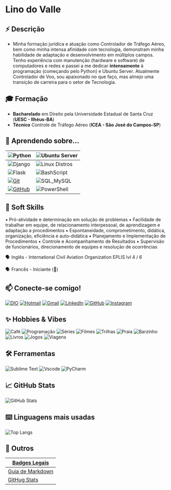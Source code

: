 # **Lino do Valle**

## ⚡ **Descrição**
- Minha formação jurídica e atuação como Controlador de Tráfego Aéreo, bem como minha intensa afinidade com tecnologia, demonstram minha habilidade de adaptação e desenvolvimento em múltiplos campos. Tenho experiência com manutenção (hardware e software) de computadores e redes e passei a me dedicar **intensamente** à programação (começando pelo Python) e Ubuntu Server. Atualmente Controlador de Voo, sou apaixonado no que faço, mas almejo uma transição de carreira para o setor de Tecnologia. 

## 🎓 **Formação**

- **Bacharelado** em Direito pela Universidade Estadual de Santa Cruz (**UESC - Ilhéus-BA**)
- **Técnico** Controle de Tráfego Aéreo (**ICEA - São José do Campos-SP**)

## 📝 **Aprendendo sobre...**

| ![Python](https://img.shields.io/badge/Python-3670A0?style=for-the-badge&logo=python&logoColor=ffdd54) | ![Ubuntu Server](https://img.shields.io/badge/Ubuntu_Server-35495E?style=for-the-badge&logo=ubuntu&logoColor=E95420) |
|---------------------------------------------------------------------------------------------------|-------------------------------------------------------------------------------------------------------|
| ![Django](https://img.shields.io/badge/Django-092E20?style=for-the-badge&logo=django&logoColor=white) | ![Linux Distros](https://img.shields.io/badge/Linux_Distros-000000?style=for-the-badge&logo=linux&logoColor=FCC624)   |
| ![Flask](https://img.shields.io/badge/Flask-000000?style=for-the-badge&logo=flask&logoColor=white)   | ![BashScript](https://img.shields.io/badge/BashScript-4EAA25?style=for-the-badge&logo=gnubash&logoColor=white)   |
| [![Git](https://img.shields.io/badge/Git-000000?style=for-the-badge&logo=git&logoColor=E94D5F)](https://git-scm.com/doc) | ![SQL_MySQL](https://img.shields.io/badge/SQL_MySQL-00000F?style=for-the-badge&logo=mysql&logoColor=white)   |
| [![GitHub](https://img.shields.io/badge/GitHub-000000?style=for-the-badge&logo=github&logoColor=30A3DC)](https://docs.github.com/) | ![PowerShell](https://img.shields.io/badge/PowerShell-5391FE?style=for-the-badge&logo=powershell&logoColor=white) |


## 💼 **Soft Skills**

▪ Pró-atividade e determinação em solução de problemas ▪ Facilidade de trabalhar em equipe, de relacionamento interpessoal, de aprendizagem e adaptação a procedimentos ▪ Espontaneidade, comprometimento, didática, organização, eficiência e auto-didática
▪ Planejamento e Implementação de Procedimentos ▪ Controle e Acompanhamento de Resultados ▪ Supervisão de funcionários, direcionamento de equipes e resolução de ocorrências

🗣️ Inglês - International Civil Aviation Organization EPLIS lvl 4 / 6

🗣️ Francês - Iniciante (🌱)

## 📫 **Conecte-se comigo!**

[![DIO](https://img.shields.io/badge/DIO-Learning%20Platform-3C1E70)](https://web.dio.me/users/linodovalle/)
[![Hotmail](https://img.shields.io/badge/Mail-Hotmail.com-blue?logo=outlook&logoColor=white)](mailto:linodovalle@hotmail.com)
[![Gmail](https://img.shields.io/badge/Mail-Gmail.com-red)](mailto:linodovalle@gmail.com)
[![LinkedIn](https://img.shields.io/badge/LinkedIn-Profile-0A66C2?logo=linkedin&logoColor=white)](https://www.linkedin.com/in/linodovalle/)
[![GitHub](https://img.shields.io/badge/GitHub-Profile-181717?&logoColor=white)](https://github.com/linodovalle)
[![Instagram](https://img.shields.io/badge/Insta-Profile-E4405F?&logoColor=white)](https://www.instagram.com/linopvalle/)


## ✨ **Hobbies & Vibes**

![Café](https://img.shields.io/badge/Café-6F4E37?style=for-the-badge&logo=buymeacoffee&logoColor=white")
![Programação](https://img.shields.io/badge/Programação-0A66C2?style=for-the-badge&logo=codeforces&logoColor=white")
![Séries](https://img.shields.io/badge/Séries-FF0000?style=for-the-badge&logo=netflix&logoColor=white")
![Filmes](https://img.shields.io/badge/Filmes-8B0000?style=for-the-badge&logo=imdb&logoColor=white")
![Trilhas](https://img.shields.io/badge/Trilhas-228B22?style=for-the-badge&logo=alltrails&logoColor=white")
![Praia](https://img.shields.io/badge/Praia-00BFFF?style=for-the-badge&logo=oceanprotocol&logoColor=white")
![Barzinho](https://img.shields.io/badge/Barzinho-F28B82?style=for-the-badge&logo=drink&logoColor=white")
![Livros](https://img.shields.io/badge/Livros-795548?style=for-the-badge&logo=bookstack&logoColor=white")
![Jogos](https://img.shields.io/badge/Jogos-5865F2?style=for-the-badge&logo=steam&logoColor=white")
![Viagens](https://img.shields.io/badge/Viagens-FF9800?style=for-the-badge&logo=googlemaps&logoColor=white")

## 🛠️ **Ferramentas**

![Sublime Text](https://img.shields.io/badge/Sublime_Text-FF9800?style=for-the-badge&logo=sublime-text&logoColor=white)
![Vscode](https://img.shields.io/badge/Vscode-007ACC?style=for-the-badge&logo=visual-studio-code&logoColor=white)
![PyCharm](https://img.shields.io/badge/pycharm-143?style=for-the-badge&logo=pycharm&logoColor=black&color=black&labelColor=green)

## 📈 **GitHub Stats**

![GitHub Stats](https://github-readme-stats.vercel.app/api?username=linodovalle&show_icons=true&theme=tokyonight)

## ⌨️ **Linguagens mais usadas**

![Top Langs](https://github-readme-stats.vercel.app/api/top-langs/?username=linodovalle&layout=compact&theme=tokyonight)

## 🔗 **Outros**

| [Badges Legais](https://github.com/Ileriayo/markdown-badges#markdown-badges)|
|------|
| [Guia de Markdown](https://docs.github.com/pt/get-started/writing-on-github/getting-started-with-writing-and-formatting-on-github/quickstart-for-writing-on-github)|
| [GitHug Stats](https://github.com/digitalinnovationone/dio-lab-open-source/blob/main/utils/cards/github-stats.md)|

